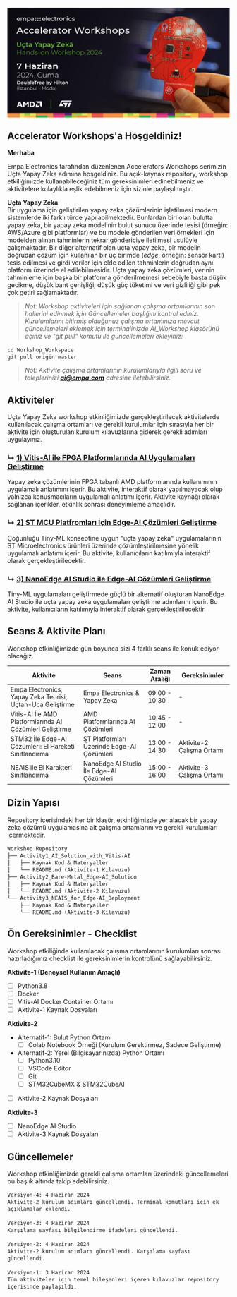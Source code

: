 <p align="center">
    <img src="Additionals/Empa-Workshops-Template-Banner2.png" alt="Accelerator Workshops" 
    style="display: block; margin: 0 auto"/>
</p>


## Accelerator Workshops'a Hoşgeldiniz!

**Merhaba**

Empa Electronics tarafından düzenlenen Accelerators Workshops serimizin Uçta Yapay Zeka adımına hoşgeldiniz. Bu açık-kaynak repository, workshop etkiliğimizde kullanabileceğiniz tüm gereksinimleri edinebilmeniz ve aktivitelere kolaylıkla eşlik edebilmeniz için sizinle paylaşılmıştır.

**Uçta Yapay Zeka**  
Bir uygulama için geliştirilen yapay zeka çözümlerinin işletilmesi modern sistemlerde iki farklı türde yapılabilmektedir. Bunlardan biri olan bulutta yapay zeka, bir yapay zeka modelinin bulut sunucu üzerinde tesisi (örneğin: AWS/Azure gibi platformlar) ve bu modele gönderilen veri örnekleri için modelden alınan tahminlerin tekrar göndericiye iletilmesi usulüyle çalışmaktadır. Bir diğer alternatif olan uçta yapay zeka, bir modelin doğrudan çözüm için kullanılan bir uç birimde (_edge_, örneğin: sensör kartı) tesis edilmesi ve girdi veriler için elde edilen tahminlerin doğrudan aynı platform üzerinde el edilebilmesidir. Uçta yapay zeka çözümleri, verinin tahminleme için başka bir platforma gönderilmemesi sebebiyle başta düşük gecikme, düşük bant genişliği, düşük güç tüketimi ve veri gizliliği gibi pek çok getiri sağlamaktadır.
> *Not: Workshop aktiviteleri için sağlanan çalışma ortamlarının son hallerini edinmek için Güncellemeler başlığını kontrol ediniz. Kurulumlarını bitirmiş olduğunuz çalışma ortamınıza mevcut güncellemeleri eklemek için terminalinizde AI_Workshop klasörünü açınız ve "git pull" komutu ile güncellemeleri ekleyiniz:*
```
cd Workshop_Workspace
git pull origin master
```

> _Not: Aktivite çalışma ortamlarının kurulumlarıyla ilgili soru ve taleplerinizi **ai@empa.com** adresine iletebilirsiniz._


## Aktiviteler
Uçta Yapay Zeka workshop etkinliğimizde gerçekleştirilecek aktivitelerde kullanılacak çalışma ortamları ve gerekli kurulumlar için sırasıyla her bir aktivite için oluşturulan kurulum kılavuzlarına giderek gerekli adımları uygulayınız. 
### ↳ [1) Vitis-AI ile FPGA Platformlarında AI Uygulamaları Geliştirme](Activity1_AI_Solution_with_Vitis-AI)
Yapay zeka çözümlerinin FPGA tabanlı AMD platformlarında kullanımının uygulamalı anlatımını içerir. Bu aktivite, interaktif olarak yapılmayacak olup yalnızca konuşmacıların uygulamalı anlatımı içerir. Aktivite kaynağı olarak sağlanan içerikler, etkinlik sonrası deneyimleme amaçlıdır.
### ↳ [2) ST MCU Platfromları İçin Edge-AI Çözümleri Geliştirme](Activity2_Bare-Metal_Edge-AI_Solution)
Çoğunluğu Tiny-ML konseptine uygun "uçta yapay zeka" uygulamalarının ST Microelectronics ürünleri üzerinde çözümleştirilmesine yönelik uygulamalı anlatımı içerir. Bu aktivite, kullanıcıların katılımıyla interaktif olarak gerçekleştirilecektir.
### ↳ [3) NanoEdge AI Studio ile Edge-AI Çözümleri Geliştirme](Activity3_NEAIS_for_Edge-AI_Deployment)
Tiny-ML uygulamaları geliştirmede güçlü bir alternatif oluşturan NanoEdge AI Studio ile uçta yapay zeka uygulamaları geliştirme adımlarını içerir. Bu aktivite, kullanıcıların katılımıyla interaktif olarak gerçekleştirilecektir.

## Seans & Aktivite Planı

Workshop etkinliğimizde gün boyunca sizi 4 farklı seans ile konuk ediyor olacağız.

| Aktivite | Seans | Zaman Aralığı | Gereksinimler |
| ------ | ------ | ------ | ------ | 
| Empa Electronics, Yapay Zeka Teorisi, Uçtan-Uca Geliştirme | Empa Electronics & Yapay Zeka | 09:00 - 10:30 | - |
| Vitis-AI İle AMD Platformlarında AI Çözümleri Geliştirme | AMD Platformlarında AI Çözümleri | 10:45 - 12:00 | - |
| STM32 İle Edge-AI Çözümleri: El Hareketi Sınıflandırma | ST Platformları Üzerinde Edge-AI Çözümleri | 13:00 - 14:30 | Aktivite-2 Çalışma Ortamı |
| NEAIS ile El Karakteri Sınıflandırma | NanoEdge AI Studio İle Edge-AI Çözümleri  | 15:00 - 16:00 | Aktivite-3 Çalışma Ortamı |


## Dizin Yapısı

Repository içerisindeki her bir klasör, etkinliğimizde yer alacak bir yapay zeka çözümü uygulamasına ait çalışma ortamlarını ve gerekli kurulumları içermektedir.

```
Workshop Repository
├── Activity1_AI_Solution_with_Vitis-AI
│   ├── Kaynak Kod & Materyaller
│   └── README.md (Aktivite-1 Kılavuzu)
├── Activity2_Bare-Metal_Edge-AI_Solution
│   ├── Kaynak Kod & Materyaller
│   └── README.md (Aktivite-2 Kılavuzu)  
└── Activity3_NEAIS_for_Edge-AI_Deployment
    ├── Kaynak Kod & Materyaller
    └── README.md (Aktivite-3 Kılavuzu) 
```

## Ön Gereksinimler - Checklist
Workshop etkiliğinde kullanılacak çalışma ortamlarının kurulumları sonrası hazırladığımız checklist ile gereksinimlerin kontrolünü sağlayabilirsiniz.

**Aktivite-1 (Deneysel Kullanım Amaçlı)**
- [ ] Python3.8
- [ ] Docker
- [ ] Vitis-AI Docker Container Ortamı
- [ ] Aktivite-1 Kaynak Dosyaları

**Aktivite-2**
- Alternatif-1: Bulut Python Ortamı 
    - [ ] Colab Notebook Örneği (Kurulum Gerektirmez, Sadece Geliştirme)
- Alternatif-2: Yerel (Bilgisayarınızda) Python Ortamı 
    - [ ] Python3.10
    - [ ] VSCode Editor
    - [ ] Git
    - [ ] STM32CubeMX & STM32CubeAI
- [ ] Aktivite-2 Kaynak Dosyaları

**Aktivite-3**
- [ ] NanoEdge AI Studio
- [ ] Aktivite-3 Kaynak Dosyaları

## Güncellemeler
Workshop etkinliğimizde gerekli çalışma ortamları üzerindeki güncellemeleri bu başlık altında takip edebilirsiniz.
```
Versiyon-4: 4 Haziran 2024  
Aktivite-2 kurulum adımları güncellendi. Terminal komutları için ek açıklamalar eklendi.

Versiyon-3: 4 Haziran 2024  
Karşılama sayfası bilgilendirme ifadeleri güncellendi.

Versiyon-2: 4 Haziran 2024  
Aktivite-2 kurulum adımları güncellendi. Karşılama sayfası güncellendi.

Versiyon-1: 3 Haziran 2024  
Tüm aktiviteler için temel bileşenleri içeren kılavuzlar repository içerisinde paylaşıldı.
```

